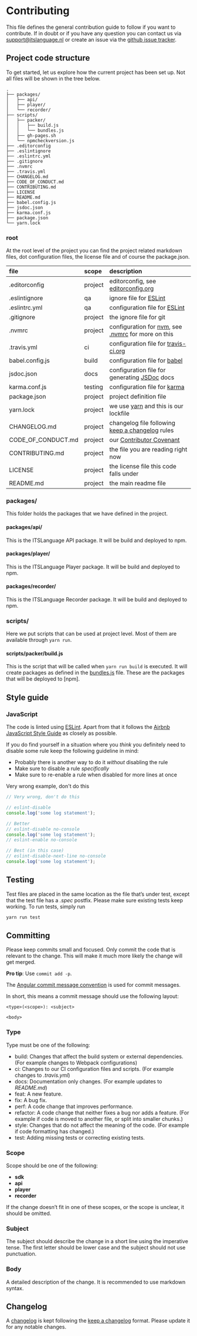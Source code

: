 # Contributing

This file defines the general contribution guide to follow if you want to contribute. If in doubt or
if you have any question you can contact us via support@itslanguage.nl or create an issue via the
[github issue tracker].

## Project code structure

To get started, let us explore how the current project has been set up. Not all files will be shown
in the tree below.

```
.
├── packages/
│   ├── api/
│   ├── player/
│   └── recorder/
├── scripts/
│   ├── packer/
│   │   ├── build.js
│   │   └── bundles.js
│   ├── gh-pages.sh
│   └── npmcheckversion.js
├── .editorconfig
├── .eslintignore
├── .eslintrc.yml
├── .gitignore
├── .nvmrc
├── .travis.yml
├── CHANGELOG.md
├── CODE_OF_CONDUCT.md
├── CONTRIBUTING.md
├── LICENSE
├── README.md
├── babel.config.js
├── jsdoc.json
├── karma.conf.js
├── package.json
└── yarn.lock
```

### root

At the root level of the project you can find the project related markdown files, dot configuration
files, the license file and of course the package.json.

| file               | scope   | description                                            |
| :----------------- | :------ | :----------------------------------------------------- |
| .editorconfig      | project | editorconfig, see [editorconfig.org]                   |
| .eslintignore      | qa      | ignore file for [ESLint]                               |
| .eslintrc.yml      | qa      | configuration file for [ESLint]                        |
| .gitignore         | project | the ignore file for git                                |
| .nvmrc             | project | configuration for [nvm], see [.nvmrc] for more on this |
| .travis.yml        | ci      | configuration file for [travis-ci.org]                 |
| babel.config.js    | build   | configuration file for [babel]                         |
| jsdoc.json         | docs    | configuration file for generating [JSDoc] docs         |
| karma.conf.js      | testing | configuration file for [karma]                         |
| package.json       | project | project definition file                                |
| yarn.lock          | project | we use [yarn] and this is our lockfile                 |
| CHANGELOG.md       | project | changelog file following [keep a changelog] rules      |
| CODE_OF_CONDUCT.md | project | our [Contributor Covenant]                             |
| CONTRIBUTING.md    | project | the file you are reading right now                     |
| LICENSE            | project | the license file this code falls under                 |
| README.md          | project | the main readme file                                   |

### packages/

This folder holds the packages that we have defined in the project.

#### packages/api/

This is the ITSLanguage API package. It will be build and deployed to npm.

#### packages/player/

This is the ITSLanguage Player package. It will be build and deployed to npm.

#### packages/recorder/

This is the ITSLanguage Recorder package. It will be build and deployed to npm.

### scripts/

Here we put scripts that can be used at project level. Most of them are available through
`yarn run`.

#### scripts/packer/build.js

This is the script that will be called when `yarn run build` is executed. It will create packages
as defined in the [bundles.js](scripts/packer/bundles.js) file. These are the packages that will be
deployed to [npm].

## Style guide

### JavaScript

The code is linted using [ESLint]. Apart from that it follows the [Airbnb JavaScript Style Guide] as
closely as possible.

If you do find yourself in a situation where you _think_ you definitely need to disable some rule
keep the following guideline in mind:

- Probably there is another way to do it _without_ disabling the rule
- Make sure to disable a rule _specifically_
- Make sure to re-enable a rule when disabled for more lines at once

Very wrong example, don't do this

```js
// Very wrong, don't do this

// eslint-disable
console.log('some log statement');
```

```js
// Better
// eslint-disable no-console
console.log('some log statement');
// eslint-enable no-console
```

```js
// Best (in this case)
// eslint-disable-next-line no-console
console.log('some log statement');
```


## Testing

Test files are placed in the same location as the file that’s under test, except that the test file
has a _.spec_ postfix. Please make sure existing tests keep working. To run tests, simply run

```sh
yarn run test
```

## Committing

Please keep commits small and focused. Only commit the code that is relevant to the change. This
will make it much more likely the change will get merged.

**Pro tip**: Use `commit add -p`.

The [Angular commit message convention] is used for commit messages.

In short, this means a commit message should use the following layout:

```
<type>(<scope>): <subject>

<body>
```

### Type

Type must be one of the following:

- build: Changes that affect the build system or external dependencies. (For example changes to
  Webpack configurations)
- ci: Changes to our CI configuration files and scripts. (For example changes to _.travis.yml_)
- docs: Documentation only changes. (For example updates to _README.md_)
- feat: A new feature.
- fix: A bug fix.
- perf: A code change that improves performance.
- refactor: A code change that neither fixes a bug nor adds a feature. (For example if code is moved
  to another file, or split into smaller chunks.)
- style: Changes that do not affect the meaning of the code. (For example if code formatting has
  changed.)
- test: Adding missing tests or correcting existing tests.

### Scope

Scope should be one of the following:

- **sdk**
- **api**
- **player**
- **recorder**

If the change doesn’t fit in one of these scopes, or the scope is unclear, it should be omitted.

### Subject

The subject should describe the change in a short line using the imperative tense. The first letter
should be lower case and the subject should not use punctuation.

### Body

A detailed description of the change. It is recommended to use markdown syntax.

## Changelog

A [changelog](CHANGELOG.md) is kept following the [keep a changelog] format. Please update it for
any notable changes.

[github issue tracker]: https://github.com/itslanguage/itslanguage-js/issues
[airbnb javascript style guide]: https://github.com/airbnb/javascript
[angular commit message convention]:
  https://github.com/angular/angular/blob/master/CONTRIBUTING.md#commit
[eslint]: https://eslint.org
[editorconfig.org]: https://editorconfig.org
[nvm]: https://github.com/creationix/nvm
[.nvmrc]: https://github.com/creationix/nvm#nvmrc
[travis-ci.org]: https;//travis-ci.org
[babel]: https://babeljs.io
[JSDoc]: http://usejsdoc.org/index.html
[karma]: https://karma-runner.github.io/latest/index.html
[yarn]: https://yarnpkg.com
[keep a changelog]: https://keepachangelog.com/en/1.0.0
[Contributor Covenant]: https://www.contributor-covenant.org

